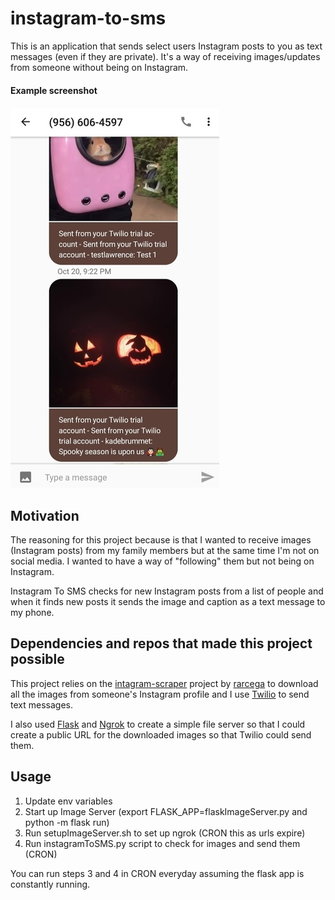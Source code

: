 # instagram-to-sms
This is an application that sends select users Instagram posts to you as text messages (even if they are private). It's a way of receiving images/updates from someone without being on Instagram.

#### Example screenshot
![alt text](https://raw.githubusercontent.com/caleblawrence/instagram-to-sms/master/example_screenshot.jpg)

## Motivation
The reasoning for this project because is that I wanted to receive images (Instagram posts) from my family members but at the same time I'm not on social media. I wanted to have a way of "following" them but not being on Instagram. 

Instagram To SMS checks for new Instagram posts from a list of people and when it finds new posts it sends the image and caption as a text message to my phone.


## Dependencies and repos that made this project possible
This project relies on the [intagram-scraper](https://github.com/rarcega/instagram-scraper) project by [rarcega](https://github.com/rarcega) to download all the images from someone's Instagram profile and I use [Twilio](http://twilio.com) to send text messages.

I also used [Flask](http://flask.pocoo.org/) and [Ngrok](https://ngrok.com/) to create a simple file server so that I could create a public URL for the downloaded images so that Twilio could send them.

## Usage
1. Update env variables 
2. Start up Image Server (export FLASK_APP=flaskImageServer.py and python -m flask run)
3. Run setupImageServer.sh to set up ngrok (CRON this as urls expire)
4. Run instagramToSMS.py script to check for images and send them (CRON)

You can run steps 3 and 4 in CRON everyday assuming the flask app is constantly running.
